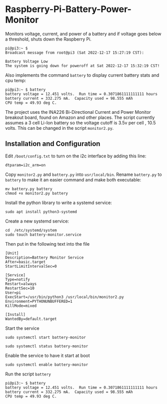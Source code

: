 # Raspberry-Pi-Battery-Power-Monitor

Monitors voltage, current, and power of a battery and if voltage goes below a threshold, shuts down the Raspberry Pi.

```shell
pi@pi3:~ $ 
Broadcast message from root@pi3 (Sat 2022-12-17 15:27:19 CST):

Battery Voltage Low
The system is going down for poweroff at Sat 2022-12-17 15:32:19 CST!
```

Also implements the command `battery` to display current battery stats and cpu temp:

```shell
pi@pi3:~ $ battery
battery voltage = 12.451 volts.  Run time = 0.3071861111111111 hours
battery current = 332.275 mA.  Capacity used = 98.555 mAh
CPU temp = 49.93 deg C.
```

The project uses the INA226 Bi-Directional Current and Power Monitor breakout board, found on Amazon and other places.  The script currently assumes a 3 cell Li-Ion battery so the voltage cutoff is 3.5v per cell , 10.5 volts.  This can be changed in the script `monitor2.py`.

## Installation and Configuration

Edit `/boot/config.txt` to turn on the i2c interface by adding this line:

```shell
dtparam=i2c_arm=on
```





Copy `monitor2.py` and `battery.py` into `usr/local/bin`.  Rename `battery.py` to `battery` to make it an easier command and make both executable:

```shell
mv battery.py battery
chmod +x monitor2.py battery
```

Install the python library to write a systemd service:

```shell
sudo apt install python3-systemd
```

Create a new systemd service:

```shell
cd  /etc/systemd/system
sudo touch battery-monitor.service
```

Then put in the following text into the file

```shell
[Unit]
Description=Battery Monitor Service
After=basic.target
StartLimitIntervalSec=0

[Service]
Type=notify
Restart=always
RestartSec=10
User=pi
ExecStart=/usr/bin/python3 /usr/local/bin/monitor2.py
Environment=PYTHONUNBUFFERED=1
KillMode=mixed

[Install]
WantedBy=default.target
```

Start the service

```shell
sudo systemctl start battery-monitor
```

```shell
sudo systemctl status battery-monitor
```

Enable the service to have it start at boot

```shell
sudo systemctl enable battery-monitor
```

Run the script `battery`

```shell
pi@pi3:~ $ battery
battery voltage = 12.451 volts.  Run time = 0.3071861111111111 hours
battery current = 332.275 mA.  Capacity used = 98.555 mAh
CPU temp = 49.93 deg C.
```


